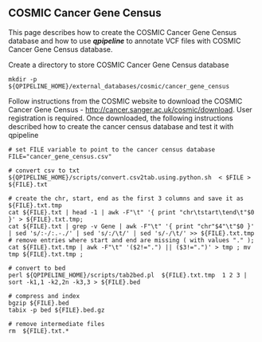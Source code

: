 
## COSMIC Cancer Gene Census

This page describes how to create the COSMIC Cancer Gene Census database and how to use **_qpipeline_** to annotate VCF files with COSMIC Cancer Gene Census database.


Create a directory to store COSMIC Cancer Gene Census database
```
mkdir -p ${QPIPELINE_HOME}/external_databases/cosmic/cancer_gene_census
```
Follow instructions from the COSMIC website to download the COSMIC Cancer Gene Census - http://cancer.sanger.ac.uk/cosmic/download. User registration is required. 
Once downloaded, the following instructions described how to create the cancer census database and test it with qpipeline

```
# set FILE variable to point to the cancer census database
FILE="cancer_gene_census.csv"

# convert csv to txt 
${QPIPELINE_HOME}/scripts/convert.csv2tab.using.python.sh  < $FILE > ${FILE}.txt

# create the chr, start, end as the first 3 columns and save it as ${FILE}.txt.tmp  
cat ${FILE}.txt | head -1 | awk -F"\t" '{ print "chr\tstart\tend\t"$0 }' > ${FILE}.txt.tmp;
cat ${FILE}.txt | grep -v Gene | awk -F"\t" '{ print "chr"$4"\t"$0 }' | sed 's/:-/:.-./' | sed 's/:/\t/' | sed 's/-/\t/' >> ${FILE}.txt.tmp
# remove entries where start and end are missing ( with values "." );
cat ${FILE}.txt.tmp | awk -F"\t" '($2!=".") || ($3!=".")' > tmp ; mv tmp ${FILE}.txt.tmp ;

# convert to bed 
perl ${QPIPELINE_HOME}/scripts/tab2bed.pl  ${FILE}.txt.tmp  1 2 3 | sort -k1,1 -k2,2n -k3,3 > ${FILE}.bed

# compress and index 
bgzip ${FILE}.bed
tabix -p bed ${FILE}.bed.gz 

# remove intermediate files
rm  ${FILE}.txt.*
```
